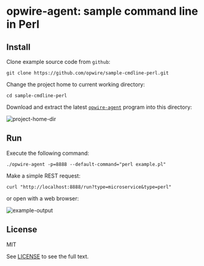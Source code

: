 # opwire-agent: sample command line in Perl

## Install

Clone example source code from `github`:

```shell
git clone https://github.com/opwire/sample-cmdline-perl.git
```

Change the project home to current working directory:

```shell
cd sample-cmdline-perl
```

Download and extract the latest [`opwire-agent`](https://github.com/opwire/opwire-agent/releases/latest) program into this directory:

![project-home-dir](https://raw.github.com/opwire/sample-cmdline-perl/master/docs/assets/images/ls.png)

## Run

Execute the following command:

```shell
./opwire-agent -p=8888 --default-command="perl example.pl"
```

Make a simple REST request:

```curl
curl "http://localhost:8888/run?type=microservice&type=perl"
```

or open with a web browser:

![example-output](https://raw.github.com/opwire/sample-cmdline-perl/master/docs/assets/images/example.png)

## License

MIT

See [LICENSE](LICENSE) to see the full text.
